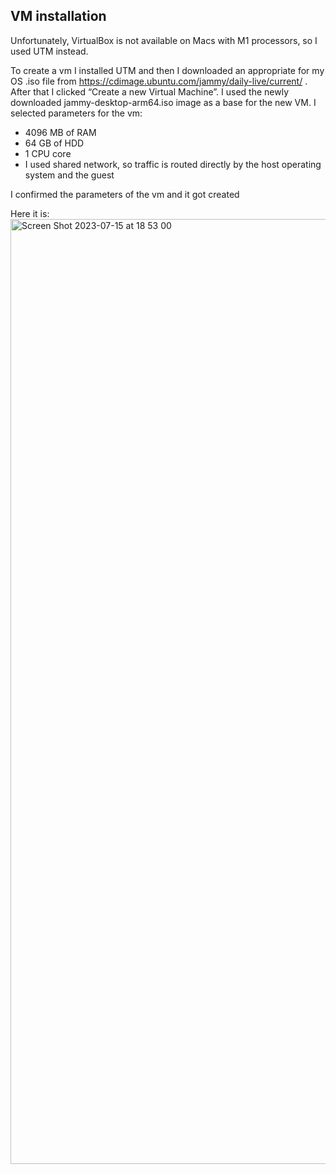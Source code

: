 ## VM installation 
Unfortunately, VirtualBox is not available on Macs with M1 processors, so I used UTM instead. 

To create a vm I installed UTM and then I downloaded an appropriate for my OS .iso file from https://cdimage.ubuntu.com/jammy/daily-live/current/ . After that I clicked “Create a new Virtual Machine”. I used the newly downloaded jammy-desktop-arm64.iso image as a base for the new VM. I selected parameters for the vm: 
- 4096 MB of RAM 
- 64 GB of HDD 
- 1 CPU core 
- I used shared network, so traffic is routed directly by the host operating system and the guest 

I confirmed the parameters of the vm and it got created 

Here it is: 
<img width="1512" alt="Screen Shot 2023-07-15 at 18 53 00" src="https://github.com/FK12344321/labs/assets/69464701/63beec46-3065-42bc-bdb3-db0dda646228">
